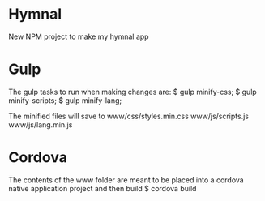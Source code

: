 # Hymnal
New NPM project to make my hymnal app

# Gulp
The gulp tasks to run when making changes are:
$ gulp minify-css;
$ gulp minify-scripts;
$ gulp minify-lang;

The minified files will save to 
www/css/styles.min.css 
www/js/scripts.js
www/js/lang.min.js

# Cordova
The contents of the www folder are meant to be placed into a cordova native application project and then build
$ cordova <platform> build
